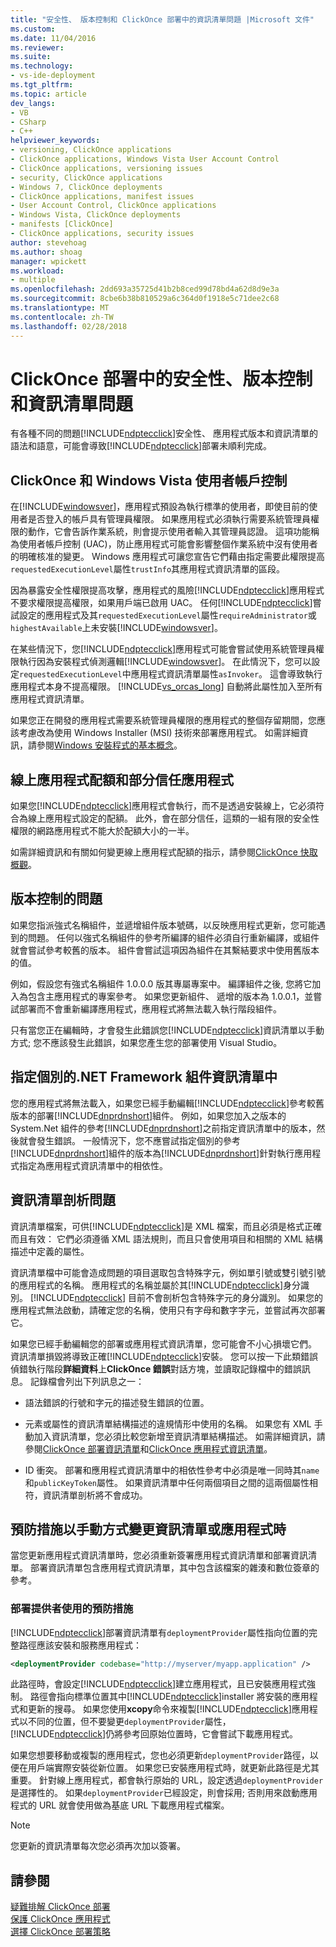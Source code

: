 ```yaml
---
title: "安全性、 版本控制和 ClickOnce 部署中的資訊清單問題 |Microsoft 文件"
ms.custom: 
ms.date: 11/04/2016
ms.reviewer: 
ms.suite: 
ms.technology:
- vs-ide-deployment
ms.tgt_pltfrm: 
ms.topic: article
dev_langs:
- VB
- CSharp
- C++
helpviewer_keywords:
- versioning, ClickOnce applications
- ClickOnce applications, Windows Vista User Account Control
- ClickOnce applications, versioning issues
- security, ClickOnce applications
- Windows 7, ClickOnce deployments
- ClickOnce applications, manifest issues
- User Account Control, ClickOnce applications
- Windows Vista, ClickOnce deployments
- manifests [ClickOnce]
- ClickOnce applications, security issues
author: stevehoag
ms.author: shoag
manager: wpickett
ms.workload:
- multiple
ms.openlocfilehash: 2dd693a35725d41b2b8ced99d78bd4a62d8d9e3a
ms.sourcegitcommit: 8cbe6b38b810529a6c364d0f1918e5c71dee2c68
ms.translationtype: MT
ms.contentlocale: zh-TW
ms.lasthandoff: 02/28/2018
---
```

# <a name="security-versioning-and-manifest-issues-in-clickonce-deployments"></a>ClickOnce 部署中的安全性、版本控制和資訊清單問題

有各種不同的問題[!INCLUDE[ndptecclick](../deployment/includes/ndptecclick_md.md)]安全性、 應用程式版本和資訊清單的語法和語意，可能會導致[!INCLUDE[ndptecclick](../deployment/includes/ndptecclick_md.md)]部署未順利完成。

## <a name="clickonce-and-windows-vista-user-account-control"></a>ClickOnce 和 Windows Vista 使用者帳戶控制

在[!INCLUDE[windowsver](../deployment/includes/windowsver_md.md)]，應用程式預設為執行標準的使用者，即使目前的使用者是否登入的帳戶具有管理員權限。 如果應用程式必須執行需要系統管理員權限的動作，它會告訴作業系統，則會提示使用者輸入其管理員認證。 這項功能稱為使用者帳戶控制 (UAC)，防止應用程式可能會影響整個作業系統中沒有使用者的明確核准的變更。 Windows 應用程式可讓您宣告它們藉由指定需要此權限提高`requestedExecutionLevel`屬性`trustInfo`其應用程式資訊清單的區段。

因為暴露安全性權限提高攻擊，應用程式的風險[!INCLUDE[ndptecclick](../deployment/includes/ndptecclick_md.md)]應用程式不要求權限提高權限，如果用戶端已啟用 UAC。 任何[!INCLUDE[ndptecclick](../deployment/includes/ndptecclick_md.md)]嘗試設定的應用程式及其`requestedExecutionLevel`屬性`requireAdministrator`或`highestAvailable`上未安裝[!INCLUDE[windowsver](../deployment/includes/windowsver_md.md)]。

在某些情況下，您[!INCLUDE[ndptecclick](../deployment/includes/ndptecclick_md.md)]應用程式可能會嘗試使用系統管理員權限執行因為安裝程式偵測邏輯[!INCLUDE[windowsver](../deployment/includes/windowsver_md.md)]。 在此情況下，您可以設定`requestedExecutionLevel`中應用程式資訊清單屬性`asInvoker`。 這會導致執行應用程式本身不提高權限。 [!INCLUDE[vs_orcas_long](../debugger/includes/vs_orcas_long_md.md)] 自動將此屬性加入至所有應用程式資訊清單。

如果您正在開發的應用程式需要系統管理員權限的應用程式的整個存留期間，您應該考慮改為使用 Windows Installer (MSI) 技術來部署應用程式。 如需詳細資訊，請參閱[Windows 安裝程式的基本概念](../extensibility/internals/windows-installer-basics.md)。

## <a name="online-application-quotas-and-partial-trust-applications"></a>線上應用程式配額和部分信任應用程式

如果您[!INCLUDE[ndptecclick](../deployment/includes/ndptecclick_md.md)]應用程式會執行，而不是透過安裝線上，它必須符合為線上應用程式設定的配額。 此外，會在部分信任，這類的一組有限的安全性權限的網路應用程式不能大於配額大小的一半。

如需詳細資訊和有關如何變更線上應用程式配額的指示，請參閱[ClickOnce 快取概觀](../deployment/clickonce-cache-overview.md)。

## <a name="versioning-issues"></a>版本控制的問題

如果您指派強式名稱組件，並遞增組件版本號碼，以反映應用程式更新，您可能遇到的問題。 任何以強式名稱組件的參考所編譯的組件必須自行重新編譯，或組件就會嘗試參考較舊的版本。 組件會嘗試這項因為組件在其繫結要求中使用舊版本的值。

例如，假設您有強式名稱組件 1.0.0.0 版其專屬專案中。 編譯組件之後, 您將它加入為包含主應用程式的專案參考。 如果您更新組件、 遞增的版本為 1.0.0.1，並嘗試部署而不會重新編譯應用程式，應用程式將無法載入執行階段組件。

只有當您正在編輯時，才會發生此錯誤您[!INCLUDE[ndptecclick](../deployment/includes/ndptecclick_md.md)]資訊清單以手動方式; 您不應該發生此錯誤，如果您產生您的部署使用 Visual Studio。

## <a name="specifying-individual-net-framework-assemblies-in-the-manifest"></a>指定個別的.NET Framework 組件資訊清單中

您的應用程式將無法載入，如果您已經手動編輯[!INCLUDE[ndptecclick](../deployment/includes/ndptecclick_md.md)]參考較舊版本的部署[!INCLUDE[dnprdnshort](../code-quality/includes/dnprdnshort_md.md)]組件。 例如，如果您加入之版本的 System.Net 組件的參考[!INCLUDE[dnprdnshort](../code-quality/includes/dnprdnshort_md.md)]之前指定資訊清單中的版本，然後就會發生錯誤。 一般情況下，您不應嘗試指定個別的參考[!INCLUDE[dnprdnshort](../code-quality/includes/dnprdnshort_md.md)]組件的版本為[!INCLUDE[dnprdnshort](../code-quality/includes/dnprdnshort_md.md)]針對執行應用程式指定為應用程式資訊清單中的相依性。

## <a name="manifest-parsing-issues"></a>資訊清單剖析問題

資訊清單檔案，可供[!INCLUDE[ndptecclick](../deployment/includes/ndptecclick_md.md)]是 XML 檔案，而且必須是格式正確而且有效： 它們必須遵循 XML 語法規則，而且只會使用項目和相關的 XML 結構描述中定義的屬性。

資訊清單檔中可能會造成問題的項目選取包含特殊字元，例如單引號或雙引號引號的應用程式的名稱。 應用程式的名稱並屬於其[!INCLUDE[ndptecclick](../deployment/includes/ndptecclick_md.md)]身分識別。 [!INCLUDE[ndptecclick](../deployment/includes/ndptecclick_md.md)] 目前不會剖析包含特殊字元的身分識別。 如果您的應用程式無法啟動，請確定您的名稱，使用只有字母和數字字元，並嘗試再次部署它。

如果您已經手動編輯您的部署或應用程式資訊清單，您可能會不小心損壞它們。 資訊清單損毀將導致正確[!INCLUDE[ndptecclick](../deployment/includes/ndptecclick_md.md)]安裝。 您可以按一下此類錯誤偵錯執行階段**詳細資料**上**ClickOnce 錯誤**對話方塊，並讀取記錄檔中的錯誤訊息。 記錄檔會列出下列訊息之一：

- 語法錯誤的行號和字元的描述發生錯誤的位置。

- 元素或屬性的資訊清單結構描述的違規情形中使用的名稱。 如果您有 XML 手動加入資訊清單，您必須比較您新增至資訊清單結構描述。 如需詳細資訊，請參閱[ClickOnce 部署資訊清單](../deployment/clickonce-deployment-manifest.md)和[ClickOnce 應用程式資訊清單](../deployment/clickonce-application-manifest.md)。

- ID 衝突。 部署和應用程式資訊清單中的相依性參考中必須是唯一同時其`name`和`publicKeyToken`屬性。 如果資訊清單中任何兩個項目之間的這兩個屬性相符，資訊清單剖析將不會成功。

## <a name="precautions-when-manually-changing-manifests-or-applications"></a>預防措施以手動方式變更資訊清單或應用程式時

當您更新應用程式資訊清單時，您必須重新簽署應用程式資訊清單和部署資訊清單。 部署資訊清單包含應用程式資訊清單，其中包含該檔案的雜湊和數位簽章的參考。

### <a name="precautions-with-deployment-provider-usage"></a>部署提供者使用的預防措施

[!INCLUDE[ndptecclick](../deployment/includes/ndptecclick_md.md)]部署資訊清單有`deploymentProvider`屬性指向位置的完整路徑應該安裝和服務應用程式：

```xml
<deploymentProvider codebase="http://myserver/myapp.application" />
```

此路徑時，會設定[!INCLUDE[ndptecclick](../deployment/includes/ndptecclick_md.md)]建立應用程式，且已安裝應用程式強制。 路徑會指向標準位置其中[!INCLUDE[ndptecclick](../deployment/includes/ndptecclick_md.md)]installer 將安裝的應用程式和更新的搜尋。 如果您使用**xcopy**命令來複製[!INCLUDE[ndptecclick](../deployment/includes/ndptecclick_md.md)]應用程式以不同的位置，但不要變更`deploymentProvider`屬性，[!INCLUDE[ndptecclick](../deployment/includes/ndptecclick_md.md)]仍將參考回原始位置時，它會嘗試下載應用程式。

如果您想要移動或複製的應用程式，您也必須更新`deploymentProvider`路徑，以便在用戶端實際安裝從新位置。 如果您已安裝應用程式時，就更新此路徑是尤其重要。 針對線上應用程式，都會執行原始的 URL，設定透過`deploymentProvider`是選擇性的。 如果`deploymentProvider`已經設定，則會採用; 否則用來啟動應用程式的 URL 就會使用做為基底 URL 下載應用程式檔案。

> [!NOTE]
> 您更新的資訊清單每次您必須再次加以簽署。

## <a name="see-also"></a>請參閱

[疑難排解 ClickOnce 部署](../deployment/troubleshooting-clickonce-deployments.md)  
[保護 ClickOnce 應用程式](../deployment/securing-clickonce-applications.md)  
[選擇 ClickOnce 部署策略](../deployment/choosing-a-clickonce-deployment-strategy.md)